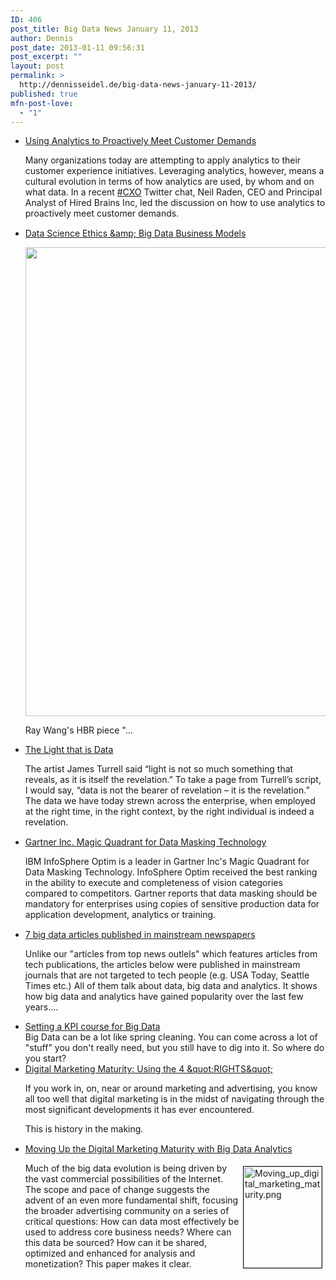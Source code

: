 ```yaml
---
ID: 406
post_title: Big Data News January 11, 2013
author: Dennis
post_date: 2013-01-11 09:56:31
post_excerpt: ""
layout: post
permalink: >
  http://dennisseidel.de/big-data-news-january-11-2013/
published: true
mfn-post-love:
  - "1"
---
```

<ul class="scrd_digest">
<li><a href="http://feedproxy.google.com/~r/ibm-big-data-hub/~3/G0kPBo3tSBU/using-analytics-proactively-meet-customer-demands" rel="external">Using Analytics to Proactively Meet Customer Demands</a>
<div><div><div><div><p>Many organizations today are attempting to apply analytics to their customer experience initiatives. Leveraging analytics, however, means a cultural evolution in terms of how analytics are used, by whom and on what data. In a recent <a href="http://search.twitter.com/search?q=%23CXO" target="_blank" title="Search for this hashtag on Twitter.com">#CXO</a> Twitter chat, Neil Raden, CEO and Principal Analyst of Hired Brains Inc, led the discussion on how to use analytics to proactively meet customer demands.</p>
</div></div></div><img src="http://feeds.feedburner.com/~r/ibm-big-data-hub/~4/G0kPBo3tSBU" height="1" width="1" /></div>
</li>
<li><a href="http://www.datasciencecentral.com/xn/detail/6448529%3ABlogPost%3A42770" rel="external">Data Science Ethics &amp;amp; Big Data Business Models</a>
<div><p><span><a href="http://api.ning.com:80/files/vhkkuu3WVfMmbTa53fyuT4TLwJYgU4cHqPacQK-jVLEmJ5nJX3YJ9pQUA4q3osJTAXph5jegO7sN2RbkFyLBZbFnxmPSHnpN/DataScienceBigDataBusinessModels.jpg" target="_self"><img src="http://api.ning.com:80/files/vhkkuu3WVfMmbTa53fyuT4TLwJYgU4cHqPacQK-jVLEmJ5nJX3YJ9pQUA4q3osJTAXph5jegO7sN2RbkFyLBZbFnxmPSHnpN/DataScienceBigDataBusinessModels.jpg?width=750" width="750"></img></a></span></p>
<p></p>
<p><span>Ray Wang's HBR piece "…</span></p></div>
</li>
<li><a href="http://feedproxy.google.com/~r/ibm-big-data-hub/~3/X8SCP2rhi-o/light-data" rel="external">The Light that is Data</a>
<div><div><div><div><p>The artist James Turrell said “light is not so much something that reveals, as it is itself the revelation.” To take a page from Turrell’s script, I would say, “data is not the bearer of revelation – it is the revelation.” The data we have today strewn across the enterprise, when employed at the right time, in the right context, by the right individual is indeed a revelation.</p>
</div></div></div><img src="http://feeds.feedburner.com/~r/ibm-big-data-hub/~4/X8SCP2rhi-o" height="1" width="1" /></div>
</li>
<li><a href="http://feedproxy.google.com/~r/ibm-big-data-hub/~3/WtBqoLkp01M/gartner-inc-magic-quadrant-data-masking-technology" rel="external">Gartner Inc. Magic Quadrant for Data Masking Technology</a>
<div><div><div><div><p>IBM InfoSphere Optim is a leader in Gartner Inc's Magic Quadrant for Data Masking Technology. InfoSphere Optim received the best ranking in the ability to execute and completeness of vision categories compared to competitors. Gartner reports that data masking should be mandatory for enterprises using copies of sensitive production data for application development, analytics or training. </p>
</div></div></div><img src="http://feeds.feedburner.com/~r/ibm-big-data-hub/~4/WtBqoLkp01M" height="1" width="1" /></div>
</li>
<li><a href="http://www.datasciencecentral.com/xn/detail/6448529%3ABlogPost%3A43004" rel="external">7 big data articles published in mainstream newspapers</a>
<div><p><span>Unlike our "articles from top news outlels" which features articles from tech publications, the articles below were published in mainstream journals that are not targeted to tech people (e.g. USA Today, Seattle Times etc.) All of them talk about data, big data and analytics. It shows how big data and analytics have gained popularity over the last few years.…</span></p></div>
</li>
<li><a href="http://www.techrepublic.com/blog/big-data-analytics/setting-a-kpi-course-for-big-data/332" rel="external">Setting a KPI course for Big Data</a>
<div>Big Data can be a lot like spring cleaning. You can come across a lot of "stuff" you don't really need, but you still have to dig into it. So where do you start?</div>
</li>
<li><a href="http://feedproxy.google.com/~r/ibm-big-data-hub/~3/JtBVOzRMNlk/digital-marketing-maturity-using-4-rights" rel="external">Digital Marketing Maturity: Using the 4 &amp;quot;RIGHTS&amp;quot;</a>
<div><div><div><div><p>If you work in, on, near or around marketing and advertising, you know all too well that digital marketing is in the midst of navigating through the most significant developments it has ever encountered.</p>
<p>This is history in the making.</p></div></div></div><img src="http://feeds.feedburner.com/~r/ibm-big-data-hub/~4/JtBVOzRMNlk" height="1" width="1" /></div>
</li>
<li><a href="http://feedproxy.google.com/~r/ibm-big-data-hub/~3/VQoTkuJZ3SM/moving-digital-marketing-maturity-big-data-analytics" rel="external">Moving Up the Digital Marketing Maturity with Big Data Analytics</a>
<div><div><div><div><p><a href="http://ibm.co/UB7TqT" target="_blank"><img alt="Moving_up_digital_marketing_maturity.png" src="http://www.ibmbigdatahub.com/sites/default/files/public_images/Moving_up_digital_marketing_maturity.png" style="width: 125px;height: 162px;border-width: 1px;border-style: solid;margin: 5px;float: right" /></a>Much of the big data evolution is being driven by the vast commercial possibilities of the Internet. The scope and pace of change suggests the advent of an even more fundamental shift, focusing the broader advertising community on a series of critical questions: How can data most effectively be used to address core business needs? Where can this data be sourced? How can it be shared, optimized and enhanced for analysis and monetization? This paper makes it clear.</p>
</div></div></div><img src="http://feeds.feedburner.com/~r/ibm-big-data-hub/~4/VQoTkuJZ3SM" height="1" width="1" /></div>
</li>
</ul>